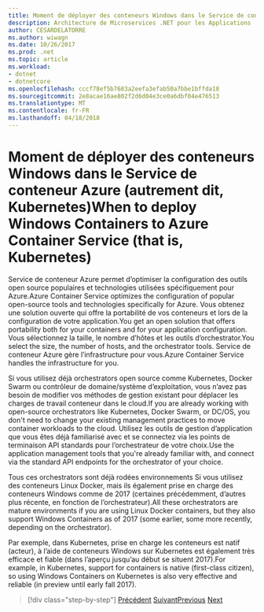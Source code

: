 ```yaml
---
title: Moment de déployer des conteneurs Windows dans le Service de conteneur Azure (autrement dit, Kubernetes)
description: Architecture de Microservices .NET pour les Applications .NET en conteneur | Moment de déployer des conteneurs Windows dans le Service de conteneur Azure (autrement dit, Kubernetes)
author: CESARDELATORRE
ms.author: wiwagn
ms.date: 10/26/2017
ms.prod: .net
ms.topic: article
ms.workload:
- dotnet
- dotnetcore
ms.openlocfilehash: cccf78ef5b7683a2eefa3efab50a7bbe1bffda18
ms.sourcegitcommit: 2e8acae16ae802f2d6d04e3ce0a6dbf04e476513
ms.translationtype: MT
ms.contentlocale: fr-FR
ms.lasthandoff: 04/18/2018
---
```

# <a name="when-to-deploy-windows-containers-to-azure-container-service-that-is-kubernetes"></a><span data-ttu-id="91379-103">Moment de déployer des conteneurs Windows dans le Service de conteneur Azure (autrement dit, Kubernetes)</span><span class="sxs-lookup"><span data-stu-id="91379-103">When to deploy Windows Containers to Azure Container Service (that is, Kubernetes)</span></span>

<span data-ttu-id="91379-104">Service de conteneur Azure permet d’optimiser la configuration des outils open source populaires et technologies utilisées spécifiquement pour Azure.</span><span class="sxs-lookup"><span data-stu-id="91379-104">Azure Container Service optimizes the configuration of popular open-source tools and technologies specifically for Azure.</span></span> <span data-ttu-id="91379-105">Vous obtenez une solution ouverte qui offre la portabilité de vos conteneurs et lors de la configuration de votre application.</span><span class="sxs-lookup"><span data-stu-id="91379-105">You get an open solution that offers portability both for your containers and for your application configuration.</span></span> <span data-ttu-id="91379-106">Vous sélectionnez la taille, le nombre d’hôtes et les outils d’orchestrator.</span><span class="sxs-lookup"><span data-stu-id="91379-106">You select the size, the number of hosts, and the orchestrator tools.</span></span> <span data-ttu-id="91379-107">Service de conteneur Azure gère l’infrastructure pour vous.</span><span class="sxs-lookup"><span data-stu-id="91379-107">Azure Container Service handles the infrastructure for you.</span></span>

<span data-ttu-id="91379-108">Si vous utilisez déjà orchestrators open source comme Kubernetes, Docker Swarm ou contrôleur de domaine/système d’exploitation, vous n’avez pas besoin de modifier vos méthodes de gestion existant pour déplacer les charges de travail conteneur dans le cloud.</span><span class="sxs-lookup"><span data-stu-id="91379-108">If you are already working with open-source orchestrators like Kubernetes, Docker Swarm, or DC/OS, you don't need to change your existing management practices to move container workloads to the cloud.</span></span> <span data-ttu-id="91379-109">Utilisez les outils de gestion d’application que vous êtes déjà familiarisé avec et se connectez via les points de terminaison API standards pour l’orchestrateur de votre choix.</span><span class="sxs-lookup"><span data-stu-id="91379-109">Use the application management tools that you're already familiar with, and connect via the standard API endpoints for the orchestrator of your choice.</span></span>

<span data-ttu-id="91379-110">Tous ces orchestrators sont déjà rodées environnements Si vous utilisez des conteneurs Linux Docker, mais ils également prise en charge des conteneurs Windows comme de 2017 (certaines précédemment, d’autres plus récente, en fonction de l’orchestrateur).</span><span class="sxs-lookup"><span data-stu-id="91379-110">All these orchestrators are mature environments if you are using Linux Docker containers, but they also support Windows Containers as of 2017 (some earlier, some more recently, depending on the orchestrator).</span></span>

<span data-ttu-id="91379-111">Par exemple, dans Kubernetes, prise en charge les conteneurs est natif (acteur), à l’aide de conteneurs Windows sur Kubernetes est également très efficace et fiable (dans l’aperçu jusqu’au début se situent 2017).</span><span class="sxs-lookup"><span data-stu-id="91379-111">For example, in Kubernetes, support for containers is native (first-class citizen), so using Windows Containers on Kubernetes is also very effective and reliable (in preview until early fall 2017).</span></span>

>[!div class="step-by-step"]
<span data-ttu-id="91379-112">[Précédent](when-to-deploy-windows-containers-to-service-fabric.md)
[Suivant](build-resilient-services-ready-for-the-cloud-embrace-transient-failures-in-the-cloud.md)</span><span class="sxs-lookup"><span data-stu-id="91379-112">[Previous](when-to-deploy-windows-containers-to-service-fabric.md)
[Next](build-resilient-services-ready-for-the-cloud-embrace-transient-failures-in-the-cloud.md)</span></span>
